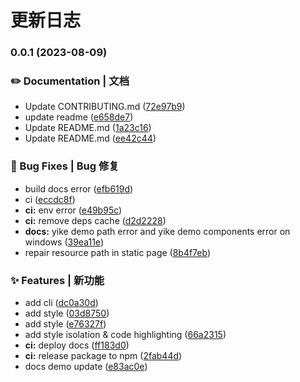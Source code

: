 # 更新日志 


### 0.0.1 (2023-08-09)


### ✏️ Documentation | 文档

* Update CONTRIBUTING.md ([72e97b9](https://github.com/ecaps1038/yike-design-react/commit/72e97b9c19b5894f96ba03036ded231aa5319768))
* update readme ([e658de7](https://github.com/ecaps1038/yike-design-react/commit/e658de7e9bc438f6017caa6256ea6cd377935f1b))
* Update README.md ([1a23c16](https://github.com/ecaps1038/yike-design-react/commit/1a23c16d409ab3414365d0493f255a12e51e75d3))
* Update README.md ([ee42c44](https://github.com/ecaps1038/yike-design-react/commit/ee42c449e9fe768bae4887469e3c463dd428ab86))


### 🐛 Bug Fixes | Bug 修复

* build docs error ([efb619d](https://github.com/ecaps1038/yike-design-react/commit/efb619d862a4e957301885fb0827594902c8a2f8))
* ci ([eccdc8f](https://github.com/ecaps1038/yike-design-react/commit/eccdc8f30c900df4380892ac1a033505516af45f))
* **ci:** env error ([e49b95c](https://github.com/ecaps1038/yike-design-react/commit/e49b95cfdf67e9583b9adbd7677529982c414d90))
* **ci:** remove deps cache ([d2d2228](https://github.com/ecaps1038/yike-design-react/commit/d2d2228e21efd76ac4851864000a32e5c135a137))
* **docs:** yike demo path error and yike demo components error on windows ([39ea11e](https://github.com/ecaps1038/yike-design-react/commit/39ea11e8727c64fd5bdf0afb2247db088260389b))
* repair resource path in static page ([8b4f7eb](https://github.com/ecaps1038/yike-design-react/commit/8b4f7eb25522fc4eacd2a44ea8acdec346d6554f))


### ✨ Features | 新功能

* add cli ([dc0a30d](https://github.com/ecaps1038/yike-design-react/commit/dc0a30dff85ff56aa4f6a332af08117b311ff489))
* add style ([03d8750](https://github.com/ecaps1038/yike-design-react/commit/03d8750f458c16fe6e580dd25bbad26b3538e0d1))
* add style ([e76327f](https://github.com/ecaps1038/yike-design-react/commit/e76327f933f4a38bad2d100049302fec8d9362c4))
* add style isolation & code highlighting ([66a2315](https://github.com/ecaps1038/yike-design-react/commit/66a2315bfbd68b43b6969ce7976420ed4629d9bf))
* **ci:** deploy docs ([ff183d0](https://github.com/ecaps1038/yike-design-react/commit/ff183d0eb8c526958bf0a837c9139ae2e04443a8))
* **ci:** release package to npm ([2fab44d](https://github.com/ecaps1038/yike-design-react/commit/2fab44dd9b93944103969ba66328ee9abd77f943))
* docs demo update ([e83ac0e](https://github.com/ecaps1038/yike-design-react/commit/e83ac0ecbe1aeb31b88cf4bf353346763bd5ba04))
